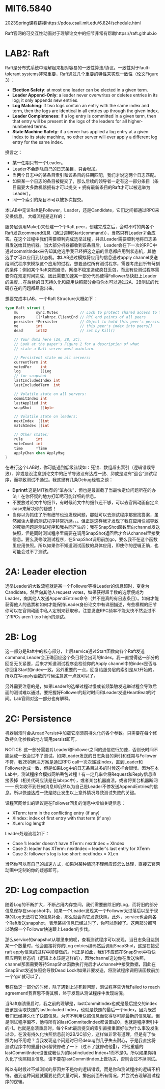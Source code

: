 # MIT6.5840
2023Spring课程链接https://pdos.csail.mit.edu/6.824/schedule.html

Raft官网的可交互性动画对于理解论文中的细节非常有帮助https://raft.github.io

# LAB2: Raft
Raft是分布式系统中理解起来相对容易的一致性算法/协议。一致性对于fault-tolerant systems非常重要，Raft通过几个重要的特性来实现一致性（论文Figure 3）：
*  __Election Safety__: at most one leader can be elected in a given term.
*  __Leader Append-Only__: a leader never overwrites or deletes entries in its log; it only appends new entries.
*  __Log Matching__: if two logs contain an entry with the same index and term, then the logs are identical in all entries up through the given index.
*  __Leader Completeness__: if a log entry is committed in a given term, then that entry will be present in the logs of the leaders for all higher-numbered terms.
*  __State Machine Safety__: if a server has applied a log entry at a given index to its state machine, no other server will ever apply a different log entry for the same index.

换言之：
* 某一任期只有一个Leader。
* Leader不会删除自己的日志条目，只会增加。
* 当两个日志中的某条目索引和该条目的任期匹配，我们才说这两个日志匹配。
* 如果某一个日志的条目被提交了，那么后续的领导者一定有这一部分条目（条目需要大多数机器拥有才可以提交 + 拥有最新条目的Raft才可以被选举为Leader）。
* 同一个索引的条目不可以被多次提交。

本LAB中无论Raft是Follower，Leader，还是Candidate，它们之间都通过RPC来交换信息。
大概流程是这样的：

服务层调用Make()来创建一个个Raft peer，创建完成之后，会时不时的向各个Raft发送command信息（通过调用Start(command)），当然只有Leader才会应答。在这个过程中我们需要顺利完成选举过程，并且Leader需要顺利地将日志条目发送给其他机器。当大部分机器都收到该条目后，Leader会在下一次的RPC中通过commitIndex来告知其他选手我已经把这之前的信息都应用到状态机，其他选手才可以应用到状态机。本LAB通过模拟将应用的信息通过apply channel发送给测试程序来模拟这个应用的过程。想要通过所有测试程序，需要考虑到所有苛刻的条件：例如某个Raft突然崩溃，网络不稳定造成疯狂丢包，而且有些测试程序需要你在规定时间完成，因此需要加速某一部分代码使得Follower尽快赶上Leader的进度... 在后续的日志持久化和应用快照部分会将你本可以通过2A、2B测试的代码存在的问题都暴露出来。

想要完成本LAB，一个Raft Structure大概如下：
```go
type Raft struct {
	mu        sync.Mutex          // Lock to protect shared access to this peer's state
	peers     []*labrpc.ClientEnd // RPC end points of all peers
	persister *Persister          // Object to hold this peer's persisted state
	me        int                 // this peer's index into peers[]
	dead      int32               // set by Kill()

	// Your data here (2A, 2B, 2C).
	// Look at the paper's Figure 2 for a description of what
	// state a Raft server must maintain.

	// Persistent state on all servers:
	currentTerm int
	votedFor    int
	log         []Log
	// for snapshot
	lastIncludedIndex int
	lastIncludedTerm  int

	// Volatile state on all servers:
	commitIndex int
	lastApplied int
	snapShot    []byte

	// Volatile state on leaders:
	nextIndex  []int
	matchIndex []int

	// Other states:
	rule      int
	voteCount int
	time      *Time
	applyChan chan ApplyMsg
}

```

在进行这个LAB时，你可能遇到低级错误如：死锁、数组超出索引（逻辑错误导致）、抑或是没注意到论文中的细节导致没有达成一致、抑或是没有“迎合”测试程序，而导致测试不通过。我这里有几条Debug经验之谈：

* __Dprintf__:这是MIT推荐的“笨办法”，但也是最直截了当最快定位问题所在的办法！在你怀疑的地方打印尽可能详细的信息。
* 不要放过论文中的细节，有时候论文中的细节还不够，可以去官网动画自定义case来解决你的疑惑！
* 当你以为抓住了所有细节也没发现问题，那就可以去测试程序那里找答案，虽然阅读大量的测试程序非常折磨。。。但正是这样我才发现了我在应用快照导致的死锁问题是测试程序和我共同产生的：我在SnapShot函数里向channel发送快照，但是同时测试程序里需要在调用SnapShot返回后才会从channel里接受信息。要么我修改测试程序，在SnapShot调用前加go，要么我不在这个函数里应用快照。所以如果你不知道测试函数的具体应用，即使你的逻辑正确，也可能会过不了测试。

# 2A: Leader election
选举Leader的大致流程就是某一个Follower等待Leader的信息超时，变身为Candidate，然后向其他人request votes，如果获得超半数的选票便成为Leader，向其他人发送AppendEntries命令（并不是真的有日志条目）。如何才能获得他人的选票和如何才能保持Leader身份论文中有详细描述，有些模糊的细节你可以在官网动画中私人定制来获取😎。注意发送RPC频率不能太快不然会过不了RPCs aren't too high的测试。

# 2B: Log
这一部分是Raft中的核心部分，上层service通过Start函数向各个Raft发送command,Leader会正确回应这个条目将会出现的Index。我一直觉得这一部分的回复无关紧要，后来才知道测试程序会检验你的Apply channel中的index是否与你回复Start的index一致。另外重要的一点，回复给服务层的索引是从1开始的，所以在写apply函数的时候注意这一点就可以了。

另外需要注意的是，如果Leader的选举过程过慢或者频繁触发选举过程会导致后面的测试难以通过。要把握好Follower的超时时间和Leader发送HeartBeat的时间。Lab官网对这一部分也有解释。

# 2C: Persistence
机器崩溃时会从readPersist中加载它崩溃前持久化的各个参数。只需要在每个修改持久化参数的地方调用persist即可。

NOTICE: 这一部分需要对Leader和Follower之间的通信进行加速，否则长时间不能达成一致会过不了测试。如果Leader发送的日志条目的索引和任期与Follower不符，我2B的解决方案是通过RPC call一次次递减index，直到Leader和Follower达成一致，但是如果Log中的日志条目过多的时候这样会很慢。因为在本Lab中，测试程序会模拟网络丢包过程！有一定几率会将Request和Reply信息直接丢掉（相关代码应该是在labrpc中），或者某台机器崩溃，或者将某台机器断网 —— 例如收不到任何消息却仍然以为自己是Leader不停发送AppendEntries的信息。所以快速达成一致是防止发生以上意外情况导致测试失败的关键。

课程官网给出的建议是在Follower回复的消息中增加关键信息：
* XTerm:  term in the conflicting entry (if any)
* XIndex: index of first entry with that term (if any)
* XLen:   log length

Leader处理流程如下：
* Case 1: leader doesn't have XTerm:
    nextIndex = XIndex
* Case 2: leader has XTerm:
    nextIndex = leader's last entry for XTerm
* Case 3: follower's log is too short:
    nextIndex = XLen

当然你可以有自己的加速方式，如果对某种情况不理解应该怎么处理，直接去官网动画中定制的你的疑惑即可。

# 2D: Log compaction
随着Log的不断扩大，不断占用内存空间，我们需要删除旧的Log，而将旧的部分信息保存在snapshot中。如果一个Leader发现某一个Follower太过落后以至于现存的Log无法将它的信息补全，那么就会向它发送快照。此外，service也会向各个Raft发送snapshot，表示某些信息已经过时了，你可以删掉了。这两部分都可以确保一个Follower快速跟上Leader的步伐。

那么service的snapshot从哪里来的呢，查看测试程序可以发现，当日志条目达到某一个数量时，他会直接将你的Log entries编码然后调用SnapShot，这是在接受raft apply信息的过程中顺便做的。也正是如此，我们不应该在SnapShot中将快照应用到状态机（逻辑上本该是这样的），因为channel这边你在发送快照，channel那面需要等待SnapShot函数执行完后才从channel中接受数据，因此在SnapShot发送快照会导致Dead Lock!如果非要发送，将测试程序调用该函数前加一个'go'就可以了。

我在做这一部分的时候，除了遇到上述死锁问题，测试程序告诉我Failed to reach agreement!我百思不得其解，终于发现从测试程序中发现端倪。

当Raft崩溃重启时，我之前的理解是，lastCommitIndex也就是最后提交的index应该是读取快照的lastIncluded Index，也就是快照的最后一个index。因为既然我们已经持久化了快照信息，为何不利用快照信息而获得尽可能最新的信息呢。但是测试程序偏不，他将所有的lastCommitedIndex都设置成0，也就是程序索引中的-1。也就是崩溃重启时，每个Raft最后提交的索引直接重置好似为什么事没发生过😡。在没有持久化快照信息前的2B/2C部分，这样做非常有道理，但是有了快照为何不用呢？当我发现这个问题时已经debug到几乎失去耐心，于是我直接将测试程序中的重启代码稍微修改了一下（过不了就修改他🤣），将他重启的lastCommitIndex设置成我认为的lastIncluded Index+1而不是0。所以如果你持久化了快照相关信息，请不要在lastCommitIndex上做功夫，否则会过不掉测试。

所以有时候过不掉测试的原因并不是你的逻辑错误，而是你和测试程序的逻辑不相符。遇到这种问题就需要花费大量时间，排出前面所有情况，并尝试去理解测试程序的逻辑。
